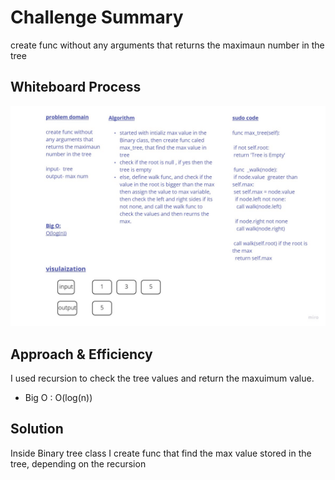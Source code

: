 # Challenge Summary
create func without any arguments that  returns the maximaun number in the tree
## Whiteboard Process


![pic](max-tree.jpg)


## Approach & Efficiency
I used recursion to check the tree values and return the maxuimum value.

- Big O : O(log(n))

## Solution
Inside Binary tree class I create func that find the max value stored in the tree, depending on the recursion